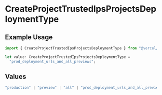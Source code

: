# CreateProjectTrustedIpsProjectsDeploymentType

## Example Usage

```typescript
import { CreateProjectTrustedIpsProjectsDeploymentType } from "@vercel/sdk/models/operations/createproject.js";

let value: CreateProjectTrustedIpsProjectsDeploymentType =
  "prod_deployment_urls_and_all_previews";
```

## Values

```typescript
"production" | "preview" | "all" | "prod_deployment_urls_and_all_previews"
```